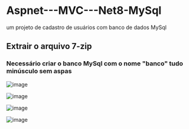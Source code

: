 # Aspnet---MVC---Net8-MySql
um projeto de cadastro de usuários com banco de dados MySql



## Extrair o arquivo 7-zip
### Necessário criar o banco MySql com o nome "banco" tudo minúsculo sem aspas

![image](https://github.com/user-attachments/assets/759de966-e5cc-4d37-8e13-a300e36204ad)

![image](https://github.com/user-attachments/assets/0e5866f7-97d8-484c-8f9d-13897d0bc7b7)

![image](https://github.com/user-attachments/assets/376754ae-0460-4c4b-baa2-dd203a029bab)

![image](https://github.com/user-attachments/assets/e1e36cb9-81ea-49bf-87f0-45d218bc8ee1)



